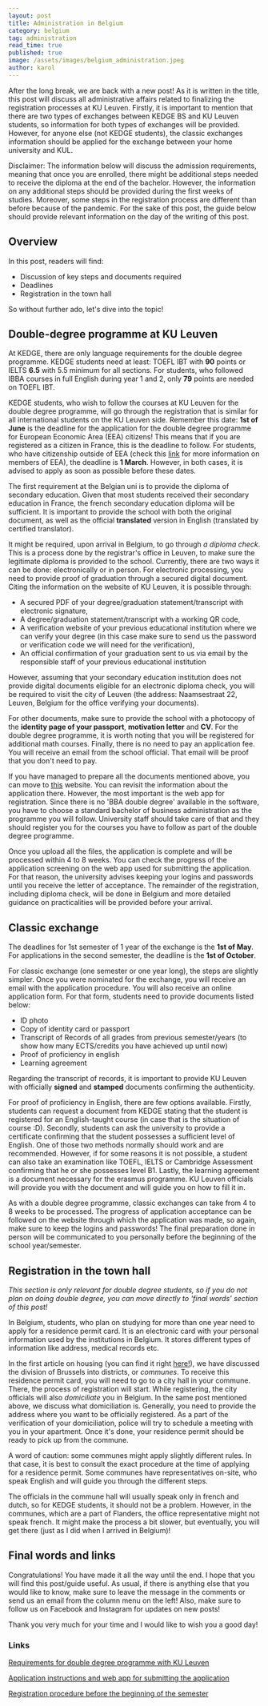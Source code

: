 ```yaml
---
layout: post
title: Administration in Belgium
category: belgium
tag: administration
read_time: true
published: true
image: /assets/images/belgium_administration.jpeg
author: karol
---
```

After the long break, we are back with a new post! As it is written in the title, this post will discuss all administrative affairs related to finalizing the registration processes at KU Leuven. Firstly, it is important to mention that there are two types of exchanges between KEDGE BS and KU Leuven students, so information for both types of exchanges will be provided. However, for anyone else (not KEDGE students), the classic exchanges information should be applied for the exchange between your home university and KUL.

Disclaimer: The information below will discuss the admission requirements, meaning that once you are enrolled, there might be additional steps needed to receive the diploma at the end of the bachelor. However, the information on any additional steps should be provided during the first weeks of studies. Moreover, some steps in the registration process are different than before because of the pandemic. For the sake of this post, the guide below should provide relevant information on the day of the writing of this post.

## Overview

In this post, readers will find:

- Discussion of key steps and documents required
- Deadlines
- Registration in the town hall

So without further ado, let's dive into the topic!

## Double-degree programme at KU Leuven

At KEDGE, there are only language requirements for the double degree programme. KEDGE students need at least: TOEFL IBT with **90** points or IELTS **6.5** with 5.5 minimum for all sections. For students, who followed IBBA courses in full English during year 1 and 2, only **79** points are needed on TOEFL IBT.

KEDGE students, who wish to follow the courses at KU Leuven for the double degree programme, will go through the registration that is similar for all international students on the KU Leuven side. Remember this date: **1st of June** is the deadline for the application for the double degree programme for European Economic Area (EEA) citizens! This means that if you are registered as a citizen in France, this is the deadline to follow. For students, who have citizenship outside of EEA (check this [link](https://en.wikipedia.org/wiki/European_Economic_Area) for more information on members of EEA), the deadline is **1 March**. However, in both cases, it is advised to apply as soon as possible before these dates.

The first requirement at the Belgian uni is to provide the diploma of secondary education. Given that most students received their secondary education in France, the french secondary education diploma will be sufficient. It is important to provide the school with both the original document, as well as the official **translated** version in English (translated by certified translator).

It might be required, upon arrival in Belgium, to go through _a diploma check_. This is a process done by the registrar's office in Leuven, to make sure the legitimate diploma is provided to the school. Currently, there are two ways it can be done: electronically or in person. For electronic processing, you need to provide proof of graduation through a secured digital document. Citing the information on the website of KU Leuven, it is possible through:

- A secured PDF of your degree/graduation statement/transcript with electronic signature,
- A degree/graduation statement/transcript with a working QR code,
- A verification website of your previous educational institution where we can verify your degree (in this case make sure to send us the password or verification code we will need for the verification),
- An official confirmation of your graduation sent to us via email by the responsible staff of your previous educational institution

However, assuming that your secondary education institution does not provide digital documents eligible for an electronic diploma check, you will be required to visit the city of Leuven (the address: Naamsestraat 22, Leuven, Belgium for the office verifying your documents).

For other documents, make sure to provide the school with a photocopy of the **identity page of your passport**, **motivation letter** and **CV**. For the double degree programme, it is worth noting that you will be registered for additional math courses. Finally, there is no need to pay an application fee. You will receive an email from the school official. That email will be proof that you don't need to pay.

If you have managed to prepare all the documents mentioned above, you can move to [this](https://www.kuleuven.be/english/application/instructions) website. You can revisit the information about the application there. However, the most important is the web app for registration. Since there is no 'BBA double degree' available in the software, you have to choose a standard bachelor of business administration as the programme you will follow. University staff should take care of that and they should register you for the courses you have to follow as part of the double degree programme.

Once you upload all the files, the application is complete and will be processed within 4 to 8 weeks. You can check the progress of the application screening on the web app used for submitting the application. For that reason, the university advises keeping your logins and passwords until you receive the letter of acceptance. The remainder of the registration, including diploma check, will be done in Belgium and more detailed guidance on practicalities will be provided before your arrival.

## Classic exchange

The deadlines for 1st semester of 1 year of the exchange is the **1st of May**. For applications in the second semester, the deadline is the **1st of October**.

For classic exchange (one semester or one year long), the steps are slightly simpler. Once you were nominated for the exchange, you will receive an email with the application procedure. You will also receive an online application form. For that form, students need to provide documents listed below:

- ID photo
- Copy of identity card or passport
- Transcript of Records of all grades from previous semester/years (to show how many ECTS/credits you have achieved up until now)
- Proof of proficiency in english
- Learning agreement

Regarding the transcript of records, it is important to provide KU Leuven with officially **signed** and **stamped** documents confirming the authenticity.

For proof of proficiency in English, there are few options available. Firstly, students can request a document from KEDGE stating that the student is registered for an English-taught course (in case that is the situation of course :D). Secondly, students can ask the university to provide a certificate confirming that the student possesses a sufficient level of English. One of those two methods normally should work and are recommended. However, if for some reasons it is not possible, a student can also take an examination like TOEFL, IELTS or Cambridge Assessment confirming that he or she possesses level B1. Lastly, the learning agreement is a document necessary for the erasmus programme. KU Leuven officials will provide you with the document and will guide you on how to fill it in.

As with a double degree programme, classic exchanges can take from 4 to 8 weeks to be processed. The progress of application acceptance can be followed on the website through which the application was made, so again, make sure to keep the logins and passwords! The final preparation done in person will be communicated to you personally before the beginning of the school year/semester.

## Registration in the town hall

_This section is only relevant for double degree students, so if you do not plan on doing double degree, you can move directly to 'final words' section of this post!_

In Belgium, students, who plan on studying for more than one year need to apply for a residence permit card. It is an electronic card with your personal information used by the institutions in Belgium. It stores different types of information like address, medical records etc.

In the first article on housing (you can find it right [here!](https://pro-xchange.me/belgium/2021/03/24/belgium-housing.html)), we have discussed the division of Brussels into districts, or _communes_. To receive this residence permit card, you will need to go to a city hall in your commune. There, the process of registration will start. While registering, the city officials will also _domiciliate_ you in Belgium. In the same post mentioned above, we discuss what domiciliation is. Generally, you need to provide the address where you want to be officially registered. As a part of the verification of your domiciliation, police will try to schedule a meeting with you in your apartment. Once it's done, your residence permit should be ready to pick up from the commune.

A word of caution: some communes might apply slightly different rules. In that case, it is best to consult the exact procedure at the time of applying for a residence permit. Some communes have representatives on-site, who speak English and will guide you through the different steps.

The officials in the commune hall will usually speak only in french and dutch, so for KEDGE students, it should not be a problem. However, in the communes, which are a part of Flanders, the office representative might not speak french. It might make the process a bit slower, but eventually, you will get there (just as I did when I arrived in Belgium)!

## Final words and links

Congratulations! You have made it all the way until the end. I hope that you will find this post/guide useful. As usual, if there is anything else that you would like to know, make sure to leave the message in the comments or send us an email from the column menu on the left! Also, make sure to follow us on Facebook and Instagram for updates on new posts!

Thank you very much for your time and I would like to wish you a good day!

### Links

[Requirements for double degree programme with KU Leuven](https://feb.kuleuven.be/eng/prospective-students/bachelor-of-business-administration/eligibility-and-admissions#Eligibilityandadmissions)

[Application instructions and web app for submitting the application](https://www.kuleuven.be/english/application/instructions)

[Registration procedure before the beginning of the semester](https://www.kuleuven.be/inschrijvingen/registration/first-registration-international)
